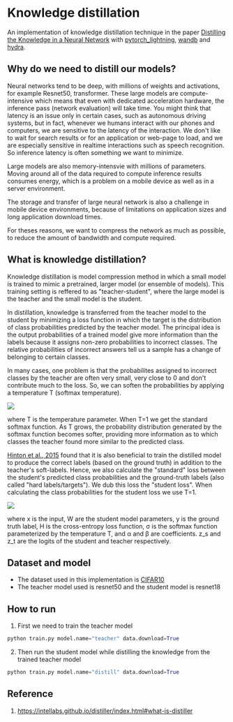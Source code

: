 # Knowledge distillation
An implementation of knowledge distillation technique in the paper [Distilling the Knowledge in a Neural Network](https://arxiv.org/pdf/1503.02531.pdf) with [pytorch_lightning](https://github.com/PyTorchLightning/pytorch-lightning), [wandb](https://docs.wandb.ai/) and [hydra](https://github.com/facebookresearch/hydra). 

## Why do we need to distill our models? 
Neural networks tend to be deep, with millions of weights and activations, for example Resnet50, transformer. These large models are compute-intensive which means that even with dedicated acceleration hardware, the inference pass (network evaluation) will take time. You might think that latency is an issue only in certain cases, such as autonomous driving systems, but in fact, whenever we humans interact with our phones and computers, we are sensitive to the latency of the interaction. We don't like to wait for search results or for an application or web-page to load, and we are especially sensitive in realtime interactions such as speech recognition. So inference latency is often something we want to minimize. 

Large models are also memory-intensvie with millions of parameters. Moving around all of the data required to compute inference results consumes energy, which is a problem on a mobile device as well as in a server environment. 

The storage and transfer of large neural network is also a challenge in mobile device environments, because of limitations on application sizes and long application download times.

For theses reasons, we want to compress the network as much as possible, to reduce the amount of bandwidth and compute required.

## What is knowledge distillation? 
Knowledge distillation is model compression method in which a small model is trained to mimic a pretrained, larger model (or ensemble of models). This training setting is reffered to as "teacher-student", where the large model is the teacher and the small model is the student. 

In distillation, knowledge is transferred from the teacher model to the student by minimizing a loss function in which the target is the distribution of class probabilities predicted by the teacher model. The principal idea is the output probabilities of a trained model give more information than the labels because it assigns non-zero probabilities to incorrect classes. The relative probabilities of incorrect answers tell us a sample has a change of belonging to certain classes.  

In many cases, one problem is that the probabilites assigned to incorrect classes by the teacher are often very small, very close to 0 and don't contribute much to the loss. So, we can soften the probabilities by applying a temperature T (softmax temperature). 

<img src="https://render.githubusercontent.com/render/math?math=p_i = \frac{exp\left(\frac{z_i}{T}\right)}{\sum_{j} \exp\left(\frac{z_j}{T}\right)}">

where T is the temperature parameter. When T=1 we get the standard softmax function. As T grows, the probability distribution generated by the softmax function becomes softer, providing more information as to which classes the teacher found more similar to the predicted class.

[Hinton et al., 2015](https://arxiv.org/pdf/1503.02531.pdf) found that it is also beneficial to train the distilled model to produce the correct labels (based on the ground truth) in addition to the teacher's soft-labels. Hence, we also calculate the "standard" loss between the student's predicted class probabilities and the ground-truth labels (also called "hard labels/targets"). We dub this loss the "student loss". When calculating the class probabilities for the student loss we use T=1. 

<img src="https://render.githubusercontent.com/render/math?math=\mathcal{L}(x;W) = \alpha * \mathcal{H}(y, \sigma(z_s; T=1)) + \beta * \mathcal{H}(\sigma(z_t; T=\tau), \sigma(z_s, T=\tau))">

where x is the input, W are the student model parameters, y is the ground truth label, H is the cross-entropy loss function, σ is the softmax function parameterized by the temperature T, and α and β are coefficients. z_s and z_t are the logits of the student and teacher respectively.

## Dataset and model
- The dataset used in this implementation is [CIFAR10](https://www.cs.toronto.edu/~kriz/cifar.html) 
- The teacher model used is resnet50 and the student model is resnet18

## How to run
1. First we need to train the teacher model 

```python
python train.py model.name="teacher" data.download=True 
```

2. Then run the student model while distilling the knowledge from the trained teacher model

```python
python train.py model.name="distill" data.download=True
```

## Reference
1. https://intellabs.github.io/distiller/index.html#what-is-distiller 
